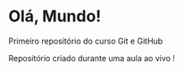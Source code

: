 # Olá,  Mundo!
 Primeiro repositório do curso Git e GitHub

 Repositório criado durante uma aula ao vivo !
 
